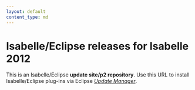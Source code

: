 ```yaml
---
layout: default
content_type: md
---
```


# Isabelle/Eclipse releases for Isabelle 2012

This is an Isabelle/Eclipse **update site/p2 repository**. Use this URL to install Isabelle/Eclipse plug-ins via Eclipse [_Update Manager_][update-manager].

[update-manager]: http://www.vogella.com/articles/Eclipse/article.html#updatemanager
